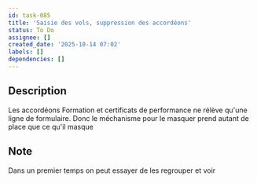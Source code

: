 ```yaml
---
id: task-085
title: 'Saisie des vols, suppression des accordéons'
status: To Do
assignee: []
created_date: '2025-10-14 07:02'
labels: []
dependencies: []
---
```


## Description

<!-- SECTION:DESCRIPTION:BEGIN -->
Les accordéons Formation et certificats de performance ne rélève qu'une ligne de formulaire. Donc le méchanisme pour le masquer prend autant de place que ce qu'il masque

## Note
Dans un premier temps on peut essayer de les regrouper et voir
<!-- SECTION:DESCRIPTION:END -->
